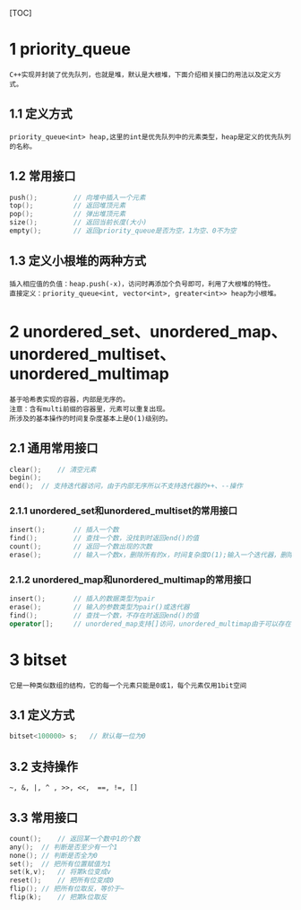 [TOC]

# 1 priority_queue

```
C++实现并封装了优先队列，也就是堆，默认是大根堆，下面介绍相关接口的用法以及定义方式。
```

## 1.1 定义方式

```
priority_queue<int> heap,这里的int是优先队列中的元素类型，heap是定义的优先队列的名称。
```

## 1.2 常用接口

```cpp
push();			// 向堆中插入一个元素
top();			// 返回堆顶元素
pop();			// 弹出堆顶元素
size();			// 返回当前长度(大小)
empty();		// 返回priority_queue是否为空，1为空、0不为空
```

## 1.3 定义小根堆的两种方式

```
插入相应值的负值：heap.push(-x)，访问时再添加个负号即可，利用了大根堆的特性。
直接定义：priority_queue<int, vector<int>, greater<int>> heap为小根堆。
```

# 2 unordered_set、unordered_map、unordered_multiset、unordered_multimap

```
基于哈希表实现的容器，内部是无序的。
注意：含有multi前缀的容器里，元素可以重复出现。
所涉及的基本操作的时间复杂度基本上是O(1)级别的。
```

## 2.1 通用常用接口

```cpp
clear();	// 清空元素
begin();
end();	// 支持迭代器访问，由于内部无序所以不支持迭代器的++、--操作
```

### 2.1.1 unordered_set和unordered_multiset的常用接口

```cpp
insert();		// 插入一个数
find();			// 查找一个数，没找到时返回end()的值
count();		// 返回一个数出现的次数
erase();		// 输入一个数x，删除所有的x，时间复杂度O(1);输入一个迭代器，删除这个迭代器
```

### 2.1.2 unordered_map和unordered_multimap的常用接口

```cpp
insert();		// 插入的数据类型为pair
erase();		// 输入的参数类型为pair()或迭代器
find();			// 查找一个数，不存在时返回end()的值
operator[];		// unordered_map支持[]访问，unordered_multimap由于可以存在键相同的pair，故不支持[]访问
```

# 3 bitset

```
它是一种类似数组的结构，它的每一个元素只能是0或1，每个元素仅用1bit空间
```

## 3.1 定义方式

```cpp
bitset<100000> s;	// 默认每一位为0
```

## 3.2 支持操作

```
~, &, |, ^ , >>, <<,  ==, !=, []
```

## 3.3 常用接口

```cpp
count();	// 返回某一个数中1的个数
any();	// 判断是否至少有一个1
none();	// 判断是否全为0
set();	// 把所有位置赋值为1
set(k,v);	// 将第k位变成v
reset();	// 把所有位变成0
flip();	// 把所有位取反，等价于~
flip(k);	// 把第k位取反
```



